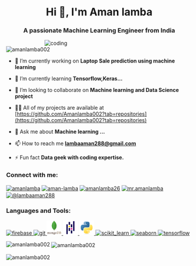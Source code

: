 <h1 align="center">Hi 👋, I'm Aman lamba</h1>
<h3 align="center">A passionate Machine Learning Engineer from India</h3>
<img align="right" alt="coding" width="400" src="https://media2.giphy.com/media/qgQUggAC3Pfv687qPC/giphy.gif">
<p align="left"> <img src="https://komarev.com/ghpvc/?username=amanlamba002&label=Profile%20views&color=0e75b6&style=flat" alt="amanlamba002" /> </p>

- 🔭 I’m currently working on **Laptop Sale prediction using machine learning**

- 🌱 I’m currently learning **Tensorflow,Keras...**

- 👯 I’m looking to collaborate on **Machine learning and Data Science project**

- 👨‍💻 All of my projects are available at [https://github.com/Amanlamba002?tab=repositories](https://github.com/Amanlamba002?tab=repositories)

- 💬 Ask me about **Machine learning ...**

- 📫 How to reach me **lambaaman288@gmail.com**

- ⚡ Fun fact **Data geek with coding expertise.**

<h3 align="left">Connect with me:</h3>
<p align="left">
<a href="https://twitter.com/amanlamba" target="blank"><img align="center" src="https://raw.githubusercontent.com/rahuldkjain/github-profile-readme-generator/master/src/images/icons/Social/twitter.svg" alt="amanlamba" height="30" width="40" /></a>
<a href="https://linkedin.com/in/aman-lamba" target="blank"><img align="center" src="https://raw.githubusercontent.com/rahuldkjain/github-profile-readme-generator/master/src/images/icons/Social/linked-in-alt.svg" alt="aman-lamba" height="30" width="40" /></a>
<a href="https://kaggle.com/amanlamba26" target="blank"><img align="center" src="https://raw.githubusercontent.com/rahuldkjain/github-profile-readme-generator/master/src/images/icons/Social/kaggle.svg" alt="amanlamba26" height="30" width="40" /></a>
<a href="https://instagram.com/mr.amanlamba" target="blank"><img align="center" src="https://raw.githubusercontent.com/rahuldkjain/github-profile-readme-generator/master/src/images/icons/Social/instagram.svg" alt="mr.amanlamba" height="30" width="40" /></a>
<a href="https://www.hackerrank.com/@lambaaman288" target="blank"><img align="center" src="https://raw.githubusercontent.com/rahuldkjain/github-profile-readme-generator/master/src/images/icons/Social/hackerrank.svg" alt="@lambaaman288" height="30" width="40" /></a>
</p>

<h3 align="left">Languages and Tools:</h3>
<p align="left"> <a href="https://firebase.google.com/" target="_blank" rel="noreferrer"> <img src="https://www.vectorlogo.zone/logos/firebase/firebase-icon.svg" alt="firebase" width="40" height="40"/> </a> <a href="https://git-scm.com/" target="_blank" rel="noreferrer"> <img src="https://www.vectorlogo.zone/logos/git-scm/git-scm-icon.svg" alt="git" width="40" height="40"/> </a> <a href="https://www.mongodb.com/" target="_blank" rel="noreferrer"> <img src="https://raw.githubusercontent.com/devicons/devicon/master/icons/mongodb/mongodb-original-wordmark.svg" alt="mongodb" width="40" height="40"/> </a> <a href="https://pandas.pydata.org/" target="_blank" rel="noreferrer"> <img src="https://raw.githubusercontent.com/devicons/devicon/2ae2a900d2f041da66e950e4d48052658d850630/icons/pandas/pandas-original.svg" alt="pandas" width="40" height="40"/> </a> <a href="https://www.python.org" target="_blank" rel="noreferrer"> <img src="https://raw.githubusercontent.com/devicons/devicon/master/icons/python/python-original.svg" alt="python" width="40" height="40"/> </a> <a href="https://scikit-learn.org/" target="_blank" rel="noreferrer"> <img src="https://upload.wikimedia.org/wikipedia/commons/0/05/Scikit_learn_logo_small.svg" alt="scikit_learn" width="40" height="40"/> </a> <a href="https://seaborn.pydata.org/" target="_blank" rel="noreferrer"> <img src="https://seaborn.pydata.org/_images/logo-mark-lightbg.svg" alt="seaborn" width="40" height="40"/> </a> <a href="https://www.tensorflow.org" target="_blank" rel="noreferrer"> <img src="https://www.vectorlogo.zone/logos/tensorflow/tensorflow-icon.svg" alt="tensorflow" width="40" height="40"/> </a> </p>

<p><img align="left" src="https://github-readme-stats.vercel.app/api/top-langs?username=amanlamba002&show_icons=true&locale=en&layout=compact" alt="amanlamba002" /></p>

<p>&nbsp;<img align="center" src="https://github-readme-stats.vercel.app/api?username=amanlamba002&show_icons=true&locale=en" alt="amanlamba002" /></p>

<p><img align="center" src="https://github-readme-streak-stats.herokuapp.com/?user=amanlamba002&" alt="amanlamba002" /></p>